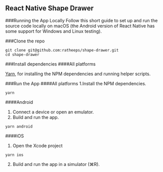 ## React Native Shape Drawer

###Running the App Locally
Follow this short guide to set up and run the source code locally on macOS (the Android version of React Native has some support for Windows and Linux testing).

###Clone the repo
```
git clone git@github.com:ratheeps/shape-drawer.git
cd shape-drawer
```

###Install dependencies
####All platforms

[Yarn](https://yarnpkg.com/en/docs/install), for installing the NPM dependencies and running helper scripts.

###Run the App
####All platforms
1.Install the NPM dependencies.
```
yarn
```
####Android
1. Connect a device or open an emulator.
2. Build and run the app.
```
yarn android
```
####iOS
1. Open the Xcode project
```
yarn ios
```
2. Build and run the app in a simulator (⌘R).
